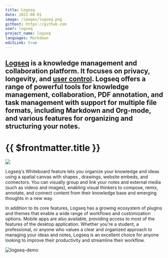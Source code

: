 ```yaml
---
title: Logseq
date: 2021-08-01
image: /images/logseq.png
githost: https://github.com
user: logseq
project_name: logseq
languages: Markdown
editLink: true
---
```

[Logseq](https://logseq.com) is a knowledge management and collaboration platform. It focuses on privacy, 
longevity, and [user control](https://www.gnu.org/philosophy/free-sw.en.html). Logseq offers a range of powerful
tools for knowledge management, collaboration, PDF annotation, and task
management with support for multiple file formats, including Markdown and Org-mode, and various
features for organizing and structuring your notes.
---

# {{ $frontmatter.title }}

<img src="/images/logseq.png" class="articleImage">

Logseq's Whiteboard feature lets you organize your knowledge and ideas using a spatial canvas with shapes
, drawings, website embeds, and connectors. You can visually group and link your notes and
external media (such as videos and images), enabling visual thinkers to compose, remix, annotate, and
connect content from their knowledge base and emerging thoughts in a new way.

In addition to its core features, Logseq has a growing ecosystem of plugins and themes that enable a wide range
of workflows and customization options. Mobile apps are also available, providing access to most of the features
of the desktop application. Whether you're a student, a professional, or anyone who values a clear and organized
approach to managing your ideas and notes, Logseq is an excellent choice for anyone looking to improve their
productivity and streamline their workflow.

![logseq-demo](https://user-images.githubusercontent.com/25513724/221387376-4dc419c2-0d0a-460c-a920-2d211e78b456.gif)

